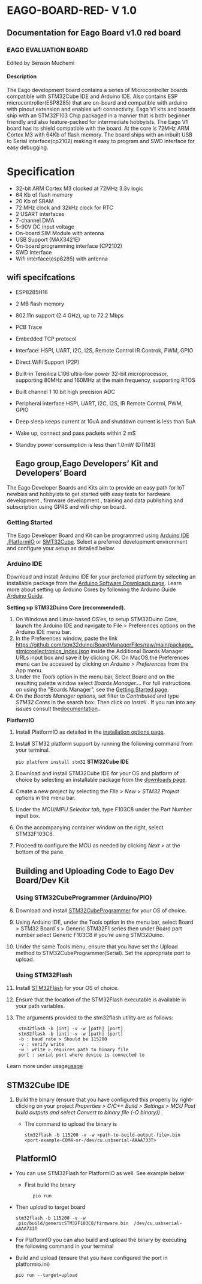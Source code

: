 # EAGO-BOARD-RED- V 1.0 #
## Documentation for Eago Board v1.0 red board ##
### EAGO EVALUATION BOARD ###
Edited by Benson Muchemi
#### Description ###
The Eago development board contains a series of Microcontroller boards compatible with STM32Cube IDE and Arduino IDE.
Also contains ESP microcontroller(ESP8285) that are on-board and compatible with arduino with pinout extension and enables wifi connectivity.
Eago V1 kits and boards ship with an STM32F103 Chip packaged in a manner that is both beginner friendly and also feature-packed for intermediate hobbyists.
The Eago V1 board has its shield compatible with the board.
At the core is 72MHz ARM Cortex M3 with 64Kb of flash memory. The board ships with an inbuilt USB to Serial interface(cp2102) making it easy to program and SWD interface for easy debugging.

# Specification
* 32-bit ARM Cortex M3 clocked at 72MHz 3.3v logic
* 64 Kb of flash memory
* 20 Kb of SRAM
* 72 MHz clock and 32kHz clock for RTC
* 2 USART interfaces
* 7-channel DMA
* 5-90V DC input voltage
* On-board SIM Module with antenna
* USB Support (MAX3421E)
* On-board programming interface (CP2102)
* SWD Interface
* Wifi interface(esp8285) with antenna

## wifi specifcations ##
* ESP8285H16
* 2 MB flash memory 
* 802.11n support (2.4 GHz), up to 72.2 Mbps 
* PCB Trace
* Embedded TCP protocol
* Interface: HSPI, UART, I2C, I2S, Remote Control IR Controk, PWM, GPIO
* Direct WiFi Support (P2P)
* Built-in Tensilica L106 ultra-low power 32-bit microprocessor, supporting 80MHz and
  160MHz at the main frequency, supporting RTOS
* Built channel 1 10 bit high precision ADC
* Peripheral interface HSPI, UART, I2C, I2S, IR Remote Control, PWM, GPIO
* Deep sleep keeps current at 10uA and shutdown current is less than 5uA
* Wake up, connect and pass packets within 2 mS
* Standby power consumption is less than 1.0mW (DTIM3)

     ## Eago group,Eago Developers’ Kit and Developers’ Board ##
The Eago Developer Boards and Kits aim to provide an easy path for IoT newbies and hobbyists to get started with easy tests for hardware development , firmware development , training and data publishing and subscription using GPRS and wifi chip on board.

   ### Getting Started ###
The Eago Developer Board and Kit can be programmed using [Arduino IDE](https://www.arduino.cc/en/software) ,[PlatformIO](https://platformio.org/) or [SMT32Cube](https://www.st.com/en/development-tools/stm32cubeide.html).
Select a preferred development environment and configure your setup as detailed below.

   ### Arduino IDE ###
Download and install Arduino IDE for your preferred platform by selecting an installable package from the [Arduino Software Downloads page](https://www.arduino.cc/en/software).
Learn more about setting up Arduino Cores by following the Arduino Guide [Arduino Guide](https://www.arduino.cc/en/guide/cores).

 __Setting up STM32Duino Core (recommended)__.
1. On Windows and Linux-based OS’es, to setup STM32Duino Core, launch the Arduino IDE and navigate to File > Preferences options on the Arduino IDE menu bar.
2. In the Preferences window, paste the link https://github.com/stm32duino/BoardManagerFiles/raw/main/package_stmicroelectronics_index.json inside the Additional Boards Manager URLs input box and save it by clicking OK.
On MacOS,the Preferences menu can be accessed by clicking on _Arduino > Preferences_ from the App menu.
3. Under the _Tools_ option in the menu bar, Select Board and on the resulting palette window select _Boards Manager...._
   For full instructions on using the "Boards Manager", see the [Getting Started page](https://github.com/stm32duino/wiki/wiki/Getting-Started).
4. On the _Boards Manager options_, set filter to _Contributed_ and type _STM32 Cores_ in the search box. Then click on _Install_ .
       If you run into any issues consult the[documentation](https://github.com/stm32duino/wiki/wiki/Getting-Started)..

__PlatformIO__
1. Install PlatformIO as detailed in the [installation options page](https://docs.platformio.org/en/latest/core/installation.html#installation-methods).
2. Install STM32 platform support by running the following command from your terminal.

    `pio platform install stm32`
__STM32Cube IDE__

1. Download and install STM32Cube IDE for your OS and platform of choice by selecting an installable package from the [downloads page](https://www.st.com/en/development-tools/stm32cubeide.html).
2. Create a new project by selecting the  _File > New > STM32 Project_  options in the menu bar.
3. Under the _MCU/MPU Selector tab_, type F103C8 under the Part Number input box.
4. On the accompanying container window on the right, select STM32F103C8.
5. Proceed to configure the MCU as needed by clicking _Next >_ at the bottom of the pane.

     ## Building and Uploading Code to Eago Dev Board/Dev Kit ##
     
     ### Using STM32CubeProgrammer (Arduino/PIO) ###
1. Download and install [STM32CubeProgrammer](https://www.st.com/en/development-tools/stm32cubeprog.html) for your OS of choice.
2. Using Arduino IDE, under the Tools option in the menu bar, select Board > STM32 Board`s > Generic STM32F1 series then under Board part number select Generic F103C8 if you’re using STM32Duino.
3. Under the same Tools menu, ensure that you have set the Upload method to STM32CubeProgrammer(Serial).
Set the appropriate port to upload.

   ### Using STM32Flash ###
1. Install [STM32Flash](https://sourceforge.net/p/stm32flash/wiki/Home/) for your OS of choice.
2. Ensure that the location of the STM32Flash executable is available in your path variables.
3. The arguments provided to the stm32flash utility are as follows:

        stm32flash -b [int] -v -w [path] [port]
        stm32flash -b [int] -v -w [path] [port]
        -b : baud rate > Should be 115200
        -v : verify write
        -w : write > requires path to binary file
        port : serial port where device is connected to  
 
 Learn more under usage[usage](https://sourceforge.net/p/stm32flash/wiki/Home/)
 
   ## STM32Cube IDE ##
   
1. Build the binary (ensure that you have configured this properly by right-clicking on your project _Properties > C/C++ Build > Settings > MCU Post build outputs and select Convert to binary file (-O binary))_ .
     * The command to upload the binary is
 
           stm32flash -b 115200 -v -w <path-to-build-output-file>.bin  <port-example-COM4-or-/dev/cu.usbserial-AAAA733T>
           
    ## PlatformIO ##
    
* You can use STM32Flash for PlatformIO as well. See example below
    * First build the binary
    
             pio run

* Then upload to target board

      stm32flash -b 115200 -v -w .pio/build/genericSTM32F103C8/firmware.bin  /dev/cu.usbserial-AAAA733T

* For PlatformIO you can also build and upload the binary by executing the following command in your terminal
* Build and upload (ensure that you have configured the port in platformio.ini)

      pio run --target=upload
 
